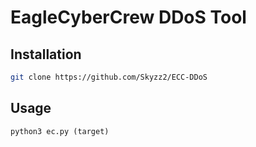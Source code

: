# EagleCyberCrew DDoS Tool 
## Installation



```bash
git clone https://github.com/Skyzz2/ECC-DDoS
```

## Usage

```
python3 ec.py (target)
```

